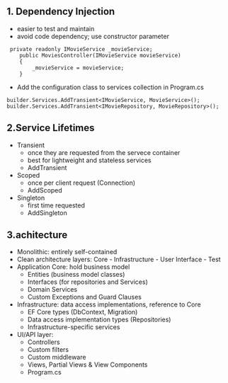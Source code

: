 <h2 align='center'></h2>

## 1. Dependency Injection
- easier to test and maintain
- avoid code dependency; use constructor parameter
```
 private readonly IMovieService _movieService;
    public MoviesController(IMovieService movieService)
    {
        _movieService = movieService;
    }
```
- Add the configuration class to services collection in Program.cs 
```
builder.Services.AddTransient<IMovieService, MovieService>();
builder.Services.AddTransient<IMovieRepository, MovieRepository>();
```

## 2.Service Lifetimes

- Transient 
  - once they are requested from the servece container
  - best for lightweight and stateless services
  - AddTransient
- Scoped
  - once per client request (Connection)
  - AddScoped
- Singleton
  - first time requested
  - AddSingleton

## 3.achitecture
- Monolithic: entirely self-contained
- Clean architecture layers: Core - Infrastructure - User Interface - Test
- Application Core: hold business model 
  - Entities (business model classes)
  - Interfaces (for repositories and Services)
  - Domain Services
  - Custom Exceptions and Guard Clauses
- Infrastructure: data access implementations, reference to Core
  - EF Core types (DbContext, Migration)
  - Data access implementation types (Repositories)
  - Infrastructure-specific services   
- UI/API layer:
  - Controllers
  - Custom filters 
  - Custom middleware
  - Views, Partial Views & View Components
  - Program.cs
